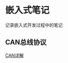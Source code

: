 # 嵌入式笔记
记录嵌入式开发过程中的笔记
## CAN总线协议
[CAN详解](https://blog.csdn.net/XiaoXiaoPengBo/article/details/116206252?ops_request_misc=%257B%2522request%255Fid%2522%253A%2522163409383916780274162903%2522%252C%2522scm%2522%253A%252220140713.130102334..%2522%257D&request_id=163409383916780274162903&biz_id=0&utm_medium=distribute.pc_search_result.none-task-blog-2~all~top_click~default-3-116206252.pc_search_result_control_group&utm_term=can&spm=1018.2226.3001.4187)
